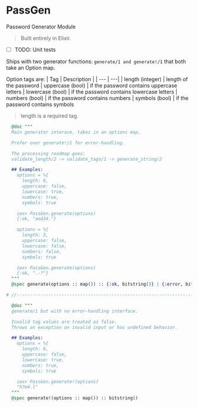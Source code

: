 # PassGen
Password Generator Module

> Built entirely in Elixir.

- [ ] TODO: Unit tests

Ships with two generator functions: `generate/1 and generate!/1` that both take an Option map.

Option tags are:
| Tag | Description |
| --- | ---|
| length (integer)  |  length of the password
| uppercase (bool)  | if the password contains uppercase letters
| lowercase (bool)  | if the password contains lowercase letters
| numbers (bool)    | if the password contains numbers
| symbols (bool)    | if the password contains symbols

> length is a required tag.

```elixir
  @doc """
  Main generator interace, takes in an options map.

  Prefer over generate!/1 for error-handling.

  The processing roadmap goes:
  validate_length/2 -> validate_tags/1 -> generate_string/2

  ## Examples:
    options = %{
      length: 6,
      uppercase: false,
      lowercase: true,
      numbers: true,
      symbols: true

    iex> PassGen.generate(options)
    {:ok, "aed34."}

    options = %{
      length: 3,
      uppercase: false,
      lowercase: false,
      numbers: false,
      symbols: true

    iex> PassGen.generate(options)
    {:ok, ".-?"}
  """
  @spec generate(options :: map()) :: {:ok, bitstring()} | {:error, bitstring()}

# //------------------------------------------------------------------------------------------//

  @doc """
  generate/1 but with no error-handling interface.

  Invalid tag values are treated as false.
  Throws an exception on invalid input or has undefined behavior.

  ## Examples:
    options = %{
      length: 6,
      uppercase: false,
      lowercase: true,
      numbers: true,
      symbols: true

    iex> PassGen.generate!(options)
    "h?e4.l"
  """
  @spec generate!(options :: map()) :: bitstring()
```
